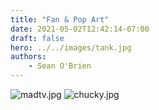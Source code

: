 ```yaml
---
title: "Fan & Pop Art"
date: 2021-05-02T12:42:14-07:00
draft: false
hero: ../../images/tank.jpg
authors: 
    - Sean O'Brien
---
```


![madtv.jpg](../../images/madtv.jpg)
![chucky.jpg](../../images/chucky.jpg)

